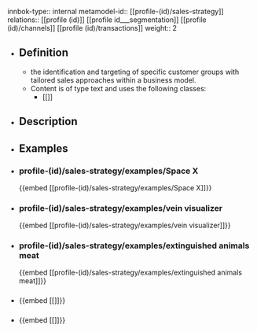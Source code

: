 innbok-type:: internal
metamodel-id:: [[profile-(id)/sales-strategy]]
relations:: [[profile (id)]] [[profile id___segmentation]] [[profile (id)/channels]] [[profile (id)/transactions]]
weight:: 2

- ## Definition
  - the identification and targeting of specific customer groups with tailored sales approaches within a business model.
  - Content is of type text and uses the following classes:
    - [[]]
- ## Description
- ## Examples
- ### profile-(id)/sales-strategy/examples/Space X
  {{embed [[profile-(id)/sales-strategy/examples/Space X]]}}
- ### profile-(id)/sales-strategy/examples/vein visualizer
  {{embed [[profile-(id)/sales-strategy/examples/vein visualizer]]}}
- ### profile-(id)/sales-strategy/examples/extinguished animals meat
  {{embed [[profile-(id)/sales-strategy/examples/extinguished animals meat]]}}
- ### 
  {{embed [[]]}}
- ### 
  {{embed [[]]}}


